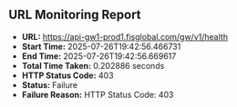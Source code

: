 ## URL Monitoring Report

- **URL:** https://api-gw1-prod1.fisglobal.com/gw/v1/health
- **Start Time:** 2025-07-26T19:42:56.466731
- **End Time:** 2025-07-26T19:42:56.669617
- **Total Time Taken:** 0.202886 seconds
- **HTTP Status Code:** 403
- **Status:** Failure
- **Failure Reason:** HTTP Status Code: 403
